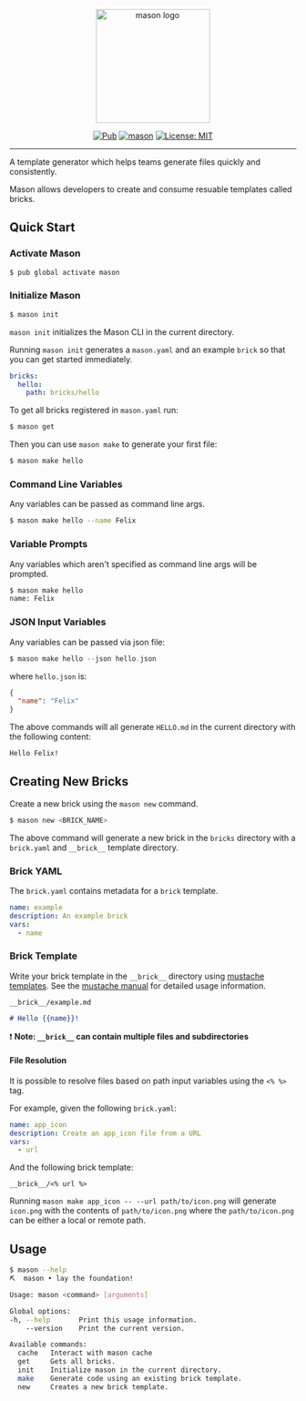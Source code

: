 <p align="center">
<img src="https://raw.githubusercontent.com/felangel/mason/master/assets/mason_logo.png" height="200" alt="mason logo" />
</p>

<p align="center">
<a href="https://pub.dev/packages/mason"><img src="https://img.shields.io/pub/v/mason.svg" alt="Pub"></a>
<a href="https://github.com/felangel/mason/actions"><img src="https://github.com/felangel/mason/workflows/mason/badge.svg" alt="mason"></a>
<a href="https://opensource.org/licenses/MIT"><img src="https://img.shields.io/badge/license-MIT-purple.svg" alt="License: MIT"></a>
</p>

---

A template generator which helps teams generate files quickly and consistently.

Mason allows developers to create and consume resuable templates called bricks.

## Quick Start

### Activate Mason

```sh
$ pub global activate mason
```

### Initialize Mason

```sh
$ mason init
```

`mason init` initializes the Mason CLI in the current directory.

Running `mason init` generates a `mason.yaml` and an example `brick` so that you can get started immediately.

```yaml
bricks:
  hello:
    path: bricks/hello
```

To get all bricks registered in `mason.yaml` run:

```sh
$ mason get
```

Then you can use `mason make` to generate your first file:

```sh
$ mason make hello
```

### Command Line Variables

Any variables can be passed as command line args.

```sh
$ mason make hello --name Felix
```

### Variable Prompts

Any variables which aren't specified as command line args will be prompted.

```sh
$ mason make hello
name: Felix
```

### JSON Input Variables

Any variables can be passed via json file:

```dart
$ mason make hello --json hello.json
```

where `hello.json` is:

```json
{
  "name": "Felix"
}
```

The above commands will all generate `HELLO.md` in the current directory with the following content:

```md
Hello Felix!
```

## Creating New Bricks

Create a new brick using the `mason new` command.

```sh
$ mason new <BRICK_NAME>
```

The above command will generate a new brick in the `bricks` directory with a `brick.yaml` and `__brick__` template directory.

### Brick YAML

The `brick.yaml` contains metadata for a `brick` template.

```yaml
name: example
description: An example brick
vars:
  - name
```

### Brick Template

Write your brick template in the `__brick__` directory using [mustache templates](https://mustache.github.io/). See the [mustache manual](https://mustache.github.com/mustache.5.html) for detailed usage information.

`__brick__/example.md`

```md
# Hello {{name}}!
```

❗ **Note: `__brick__` can contain multiple files and subdirectories**

#### File Resolution

It is possible to resolve files based on path input variables using the `<% %>` tag.

For example, given the following `brick.yaml`:

```yaml
name: app_icon
description: Create an app_icon file from a URL
vars:
  - url
```

And the following brick template:

`__brick__/<% url %>`

Running `mason make app_icon -- --url path/to/icon.png` will generate `icon.png` with the contents of `path/to/icon.png` where the `path/to/icon.png` can be either a local or remote path.

## Usage

```sh
$ mason --help
⛏️  mason • lay the foundation!

Usage: mason <command> [arguments]

Global options:
-h, --help       Print this usage information.
    --version    Print the current version.

Available commands:
  cache   Interact with mason cache
  get     Gets all bricks.
  init    Initialize mason in the current directory.
  make    Generate code using an existing brick template.
  new     Creates a new brick template.
```
